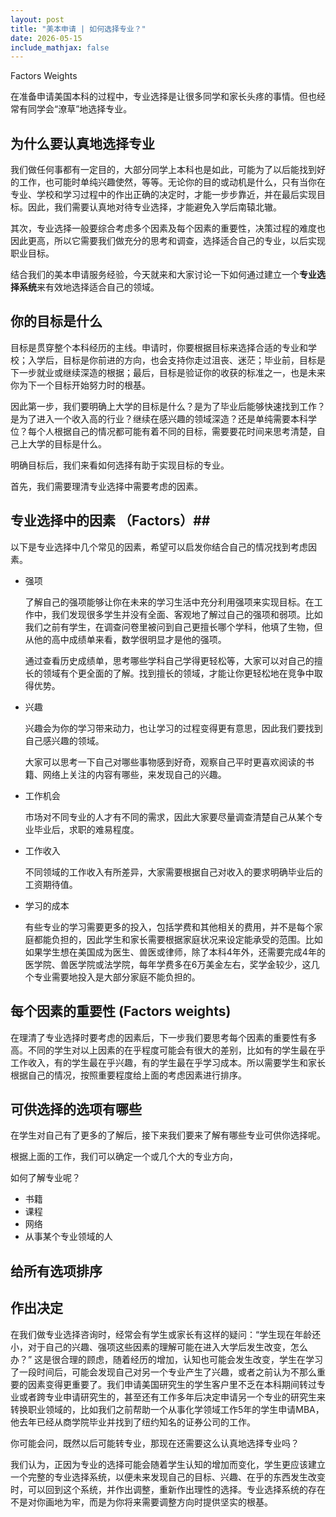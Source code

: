 ```yaml
---
layout: post
title: "美本申请 | 如何选择专业？"
date: 2026-05-15
include_mathjax: false
---
```

Factors
Weights

在准备申请美国本科的过程中，专业选择是让很多同学和家长头疼的事情。但也经常有同学会“潦草”地选择专业。

## 为什么要认真地选择专业 ##

我们做任何事都有一定目的，大部分同学上本科也是如此，可能为了以后能找到好的工作，也可能时单纯兴趣使然，等等。无论你的目的或动机是什么，只有当你在专业、学校和学习过程中的作出正确的决定时，才能一步步靠近，并在最后实现目标。因此，我们需要认真地对待专业选择，才能避免入学后南辕北辙。

其次，专业选择一般要综合考虑多个因素及每个因素的重要性，决策过程的难度也因此更高，所以它需要我们做充分的思考和调查，选择适合自己的专业，以后实现职业目标。

结合我们的美本申请服务经验，今天就来和大家讨论一下如何通过建立一个**专业选择系统**来有效地选择适合自己的领域。

## 你的目标是什么 ##

目标是贯穿整个本科经历的主线。申请时，你要根据目标来选择合适的专业和学校；入学后，目标是你前进的方向，也会支持你走过沮丧、迷茫；毕业前，目标是下一步就业或继续深造的根据；最后，目标是验证你的收获的标准之一，也是未来你为下一个目标开始努力时的根基。

因此第一步，我们要明确上大学的目标是什么？是为了毕业后能够快速找到工作？是为了进入一个收入高的行业？继续在感兴趣的领域深造？还是单纯需要本科学位？每个人根据自己的情况都可能有着不同的目标，需要要花时间来思考清楚，自己上大学的目标是什么。

明确目标后，我们来看如何选择有助于实现目标的专业。

首先，我们需要理清专业选择中需要考虑的因素。

## 专业选择中的因素 （Factors）##

以下是专业选择中几个常见的因素，希望可以启发你结合自己的情况找到考虑因素。

+ 强项

  了解自己的强项能够让你在未来的学习生活中充分利用强项来实现目标。在工作中，我们发现很多学生并没有全面、客观地了解过自己的强项和弱项。比如我们之前有学生，在调查问卷里被问到自己更擅长哪个学科，他填了生物，但从他的高中成绩单来看，数学很明显才是他的强项。

  通过查看历史成绩单，思考哪些学科自己学得更轻松等，大家可以对自己的擅长的领域有个更全面的了解。找到擅长的领域，才能让你更轻松地在竞争中取得优势。
  
+ 兴趣

  兴趣会为你的学习带来动力，也让学习的过程变得更有意思，因此我们要找到自己感兴趣的领域。

  大家可以思考一下自己对哪些事物感到好奇，观察自己平时更喜欢阅读的书籍、网络上关注的内容有哪些，来发现自己的兴趣。
  
+ 工作机会

  市场对不同专业的人才有不同的需求，因此大家要尽量调查清楚自己从某个专业毕业后，求职的难易程度。

+ 工作收入

  不同领域的工作收入有所差异，大家需要根据自己对收入的要求明确毕业后的工资期待值。

+ 学习的成本

  有些专业的学习需要更多的投入，包括学费和其他相关的费用，并不是每个家庭都能负担的，因此学生和家长需要根据家庭状况来设定能承受的范围。比如如果学生想在美国成为医生、兽医或律师，除了本科4年外，还需要完成4年的医学院、兽医学院或法学院，每年学费多在6万美金左右，奖学金较少，这几个专业需要地投入是大部分家庭不能负担的。


## 每个因素的重要性 (Factors weights) ##

在理清了专业选择时要考虑的因素后，下一步我们要思考每个因素的重要性有多高。不同的学生对以上因素的在乎程度可能会有很大的差别，比如有的学生最在乎工作收入，有的学生最在乎兴趣，有的学生最在乎学习成本。所以需要学生和家长根据自己的情况，按照重要程度给上面的考虑因素进行排序。


## 可供选择的选项有哪些 ##

在学生对自己有了更多的了解后，接下来我们要来了解有哪些专业可供你选择呢。

根据上面的工作，我们可以确定一个或几个大的专业方向，

如何了解专业呢？

+ 书籍
+ 课程
+ 网络
+ 从事某个专业领域的人

## 给所有选项排序 ##

## 作出决定 ##

在我们做专业选择咨询时，经常会有学生或家长有这样的疑问：“学生现在年龄还小，对于自己的兴趣、强项这些因素的理解可能在进入大学后发生改变，怎么办？” 这是很合理的顾虑，随着经历的增加，认知也可能会发生改变，学生在学习了一段时间后，可能会发现自己对另一个专业产生了兴趣，或者之前认为不那么重要的因素变得更重要了。我们申请美国研究生的学生客户里不乏在本科期间转过专业或者跨专业申请研究生的，甚至还有工作多年后决定申请另一个专业的研究生来转换职业领域的，比如我们之前帮助一个从事化学领域工作5年的学生申请MBA，他去年已经从商学院毕业并找到了纽约知名的证券公司的工作。

你可能会问，既然以后可能转专业，那现在还需要这么认真地选择专业吗？

我们认为，正因为专业的选择可能会随着学生认知的增加而变化，学生更应该建立一个完整的专业选择系统，以便未来发现自己的目标、兴趣、在乎的东西发生改变时，可以回到这个系统，并作出调整，重新作出理性的选择。专业选择系统的存在不是对你画地为牢，而是为你将来需要调整方向时提供坚实的根基。
